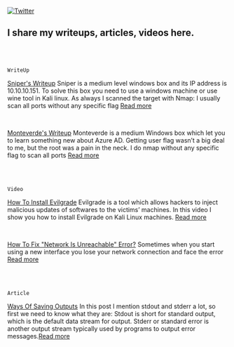 [![Twitter](https://img.shields.io/twitter/url/https/twitter.com/xbforce.svg?style=social&label=Follow%20%40xbforce)](https://twitter.com/xbforce)


## I share my writeups, articles, videos here.

<br>
<br>


```
WriteUp
```

[Sniper's Writeup](https://github.com/xbforce/blog/blob/main/writeup/sniper-htb.md) Sniper is a medium level windows box and its IP address is 10.10.10.151. To solve this box you need to use a windows machine or use wine tool in Kali linux. As always I scanned the target with Nmap: I usually scan all ports without any specific flag [Read more](https://github.com/xbforce/blog/blob/main/writeup/sniper-htb.md)

<br>

[Monteverde's Writeup](https://github.com/xbforce/blog/blob/main/writeup/monteverde-htb.md) Monteverde is a medium Windows box which let you to learn something new about Azure AD. Getting user flag wasn’t a big deal to me, but the root was a pain in the neck. I do nmap without any specific flag to scan all ports [Read more](https://github.com/xbforce/blog/blob/main/writeup/monteverde-htb.md)


<br>
<br>


```
Video
```

[How To Install Evilgrade](https://github.com/xbforce/blog/blob/main/videos/evilgrade.md) Evilgrade is a tool which allows hackers to inject malicious updates of softwares to the victims’ machines. In this video I show you how to install Evilgrade on Kali Linux machines. [Read more](https://github.com/xbforce/blog/blob/main/videos/evilgrade.md)

<br>

[How To Fix "Network Is Unreachable" Error?](https://github.com/xbforce/blog/blob/main/videos/net-is-unreachable.md) Sometimes when you start using a new interface you lose your network connection and face the error [Read more](https://github.com/xbforce/blog/blob/main/videos/net-is-unreachable.md)

<br>
<br>


```
Article
```

[Ways Of Saving Outputs](https://github.com/xbforce/blog/blob/main/article/ways-of-saving-outputs.md) In this post I mention stdout and stderr a lot, so first we need to know what they are: Stdout is short for standard output, which is the default data stream for output. Stderr or standard error is another output stream typically used by programs to output error messages.[Read more](https://github.com/xbforce/blog/blob/main/article/ways-of-saving-outputs.md)

<br>

